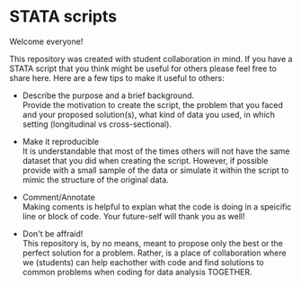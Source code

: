 # STATA scripts

Welcome everyone! 

This repository was created with student collaboration in mind. If you have a STATA script that you think might be useful for others please feel free to share here. 
Here are a few tips to make it useful to others:

* Describe the purpose and a brief background.   
  Provide the motivation to create the script, the problem that you faced and your proposed solution(s), what kind of data you used, in which setting (longitudinal vs cross-sectional).
  
* Make it reproducible   
  It is understandable that most of the times others will not have the same dataset that you did when creating the script. However, if possible provide with a small sample of the data or simulate it within the script to mimic the structure of the original data. 

* Comment/Annotate  
  Making coments is helpful to explan what the code is doing in a speicific line or block of code. Your future-self will thank you as well!
  
* Don't be affraid!  
  This repository is, by no means, meant to propose only the best or the perfect solution for a problem. Rather, is a place of collaboration where we (students) can help eachother with code and find solutions to common problems when coding for data analysis TOGETHER. 
  
